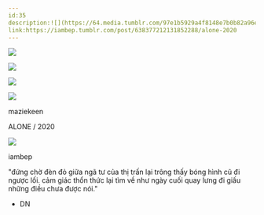 ```yaml
---
id:35
description:![](https://64.media.tumblr.com/97e1b5929a4f8148e7b0b82a96e47e28/333207ae6f572cdf-a7/s540x810/d120cf60dbfdd1b7c0ae553c8ec7bcaf45b8bf0f.gifv)
link:https://iambep.tumblr.com/post/638377212131852288/alone-2020
---
```


![](https://64.media.tumblr.com/3d0ec3d1aa80bc536025c5ca2a7fb006/333207ae6f572cdf-98/s540x810/edd268e9225b310d876093f25f299783fd09b89b.gifv)

![](https://64.media.tumblr.com/97e1b5929a4f8148e7b0b82a96e47e28/333207ae6f572cdf-a7/s540x810/d120cf60dbfdd1b7c0ae553c8ec7bcaf45b8bf0f.gifv)

![](https://64.media.tumblr.com/6d8bc77955725b9ccb1b4e92f52e72e1/333207ae6f572cdf-a4/s540x810/d5c679405017e0801085b67ceb60cb06f5aa3e98.gifv)

![](https://64.media.tumblr.com/8deac5bc157309ba790920551568e465/acd1c701069c55f3-6a/s64x64u_c1/268129663eda85c5ce4151a4c7482a2d42dc8f28.pnj)

maziekeen

ALONE / 2020

![](https://64.media.tumblr.com/avatar_1372468cdf1b_64.pnj)

iambep

"đứng chờ đèn đỏ giữa ngã tư của thị trấn lại trông thấy bóng hình cũ đi
ngược lối. cảm giác thổn thức lại tìm về như ngày cuối quay lưng đi giấu
những điều chưa được nói."

- DN